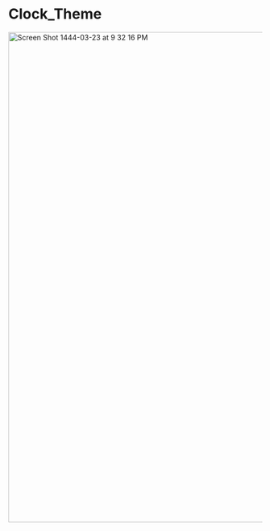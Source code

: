 # Clock_Theme



<img width="972" alt="Screen Shot 1444-03-23 at 9 32 16 PM" src="https://user-images.githubusercontent.com/67797112/196775217-c2a26bc5-22d7-4bd2-9ee6-b433b45ecdc7.png">
